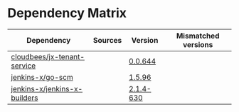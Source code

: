 # Dependency Matrix

Dependency | Sources | Version | Mismatched versions
---------- | ------- | ------- | -------------------
[cloudbees/jx-tenant-service](https://github.com/cloudbees/jx-tenant-service) |  | [0.0.644](https://github.com/cloudbees/jx-tenant-service/releases/tag/v0.0.644) | 
[jenkins-x/go-scm](https://github.com/jenkins-x/go-scm) |  | [1.5.96]() | 
[jenkins-x/jenkins-x-builders](https://github.com/jenkins-x/jenkins-x-builders) |  | [2.1.4-630]() | 
